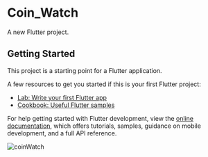 # Coin_Watch

A new Flutter project.

## Getting Started

This project is a starting point for a Flutter application.

A few resources to get you started if this is your first Flutter project:

- [Lab: Write your first Flutter app](https://docs.flutter.dev/get-started/codelab)
- [Cookbook: Useful Flutter samples](https://docs.flutter.dev/cookbook)

For help getting started with Flutter development, view the
[online documentation](https://docs.flutter.dev/), which offers tutorials,
samples, guidance on mobile development, and a full API reference.

![coinWatch](https://github.com/Amirreza-Khosravi/CoinWatch/assets/100726687/1330f8c6-4e16-4337-b6ca-a4fb43ff16c0)
